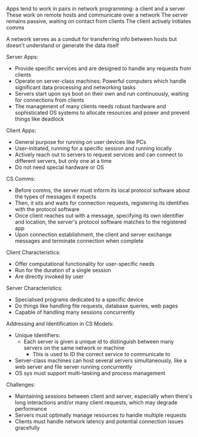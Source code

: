 Apps tend to work in pairs in network programming: a client and a server
	These work on remote hosts and communicate over a network
	The server remains passive, waiting on contact from clients
	The client actively initiates comms

A network serves as a conduit for transferring info between hosts but doesn't understand or generate the data itself

Server Apps:
- Provide specific services and are designed to handle any requests from clients
- Operate on server-class machines: Powerful computers which handle significant data processing and networking tasks
- Servers start upon sys boot on their own and run continuously, waiting for connections from clients
- The management of many clients needs robust hardware and sophisticated OS systems to allocate resources and power and prevent things like deadlock

Client Apps:
- General purpose for running on user devices like PCs
- User-initiated, running for a specific session and running locally
- Actively reach out to servers to request services and can connect to different servers, but only one at a time
- Do not need special hardware or OS

CS Comms:
- Before comms, the server must inform its local protocol software about the types of messages it expects
- Then, it sits and waits for connection requests, registering its identifies with the protocol software
- Once client reaches out with a message, specifying its own identifier and location, the server's protocol software matches to the registered app
- Upon connection establishment, the client and server exchange messages and terminate connection when complete

Client Characteristics:
- Offer computational functionality for user-specific needs
- Run for the duration of a single session
- Are directly invoked by user

Server Characteristics:
- Specialised programs dedicated to a specific device
- Do things like handling file requests, database queries, web pages
- Capable of handling many sessions concurrently

Addressing and Identification in CS Models:
- Unique Identifiers:
	- Each server is given a unique id to distinguish between many servers on the same network or machine
		- This is used to ID the correct service to communicate to
- Server-class machines can host several servers simultaneously, like a web server and file server running concurrently
- OS sys must support multi-tasking and process management 

Challenges:
- Maintaining sessions between client and server, especially when there's long interactions and/or many client requests, which may degrade performance
- Servers must optimally manage resources to handle multiple requests
- Clients must handle network latency and potential connection issues gracefully

